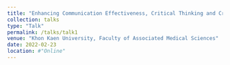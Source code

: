 ```yaml
---
title: "Enhancing Communication Effectiveness, Critical Thinking and Creativity"
collection: talks
type: "Talk"
permalink: /talks/talk1
venue: "Khon Kaen University, Faculty of Associated Medical Sciences"
date: 2022-02-23
location: #"Online"
---
```


